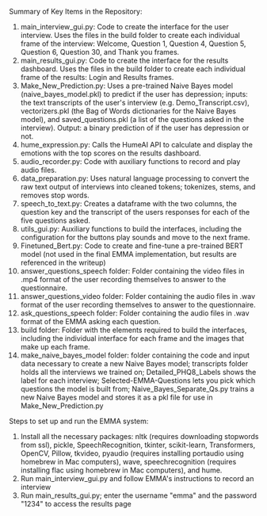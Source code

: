 Summary of Key Items in the Repository:
1. main_interview_gui.py: Code to create the interface for the user interview. Uses the files in the build folder to create each individual frame of the interview: Welcome, Question 1, Question 4, Question 5, Question 6, Question 30, and Thank you frames.
1. main_results_gui.py: Code to create the interface for the results dashboard. Uses the files in the build folder to create each individual frame of the results: Login and Results frames.
1. Make_New_Prediction.py: Uses a pre-trained Naive Bayes model (naive_bayes_model.pkl) to predict if the user has depression; inputs: the text transcripts of the user's interview (e.g. Demo_Transcript.csv), vectorizers.pkl (the Bag of Words dictionaries for the Naive Bayes model), and saved_questions.pkl (a list of the questions asked in the interview). Output: a binary prediction of if the user has depression or not.
1. hume_expression.py: Calls the HumeAI API to calculate and display the emotions with the top scores on the results dashboard.
1. audio_recorder.py: Code with auxiliary functions to record and play audio files.
1. data_preparation.py: Uses natural language processing to convert the raw text output of interviews into cleaned tokens; tokenizes, stems, and removes stop words.
1. speech_to_text.py: Creates a dataframe with the two columns, the question key and the transcript of the users responses for each of the five questions asked.
1. utils_gui.py: Auxiliary functions to build the interfaces, including the configuration for the buttons play sounds and move to the next frame. 
1. Finetuned_Bert.py: Code to create and fine-tune a pre-trained BERT model (not used in the final EMMA implementation, but results are referenced in the writeup)
1. answer_questions_speech folder: Folder containing the video files in .mp4 format of the user recording themselves to answer to the questionnaire.
1. answer_questions_video folder: Folder containing the audio files in .wav format of the user recording themselves to answer to the questionnaire.
1. ask_questions_speech folder: Folder containing the audio files in .wav format of the EMMA asking each question.
1. build folder: Folder with the elements required to build the interfaces, including the individual interface for each frame and the images that make up each frame.
1. make_naive_bayes_model folder: folder containing the code and input data necessary to create a new Naive Bayes model; transcripts folder holds all the interviews we trained on; Detailed_PHQ8_Labels shows the label for each interview; Selected-EMMA-Questions lets you pick which questions the model is built from; Naive_Bayes_Separate_Qs.py trains a new Naive Bayes model and stores it as a pkl file for use in Make_New_Prediction.py

Steps to set up and run the EMMA system:
1. Install all the necessary packages: nltk (requires downloading stopwords from ssl), pickle, SpeechRecognition, tkinter, scikit-learn, Transformers, OpenCV, Pillow, tkvideo, pyaudio (requires installing portaudio using homebrew in Mac computers), wave, speechrecognition (requires installing flac using homebrew in Mac computers), and hume.
1. Run main_interview_gui.py and follow EMMA's instructions to record an interview
1. Run main_results_gui.py; enter the username "emma" and the password "1234" to access the results page
